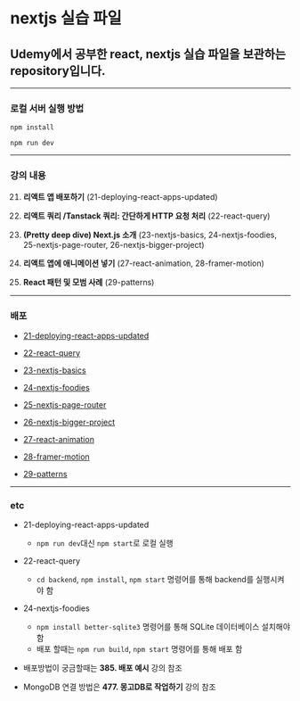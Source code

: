 # nextjs 실습 파일

## Udemy에서 공부한 react, nextjs 실습 파일을 보관하는 repository입니다.

---

### 로컬 서버 실행 방법

`npm install`

`npm run dev`

---

### 강의 내용

21. **리액트 앱 배포하기** (21-deploying-react-apps-updated)

22. **리액트 쿼리 /Tanstack 쿼리: 간단하게 HTTP 요청 처리** (22-react-query)

23. **(Pretty deep dive) Next.js 소개** (23-nextjs-basics, 24-nextjs-foodies, 25-nextjs-page-router, 26-nextjs-bigger-project)

24. **리액트 앱에 애니메이션 넣기** (27-react-animation, 28-framer-motion)

25. **React 패턴 및 모범 사례** (29-patterns)

---

### 배포

- [21-deploying-react-apps-updated](https://21-deploying-react-apps-updated.vercel.app/)

- [22-react-query](https://22-react-query.vercel.app/)

- [23-nextjs-basics](https://23-nextjs-basics.vercel.app/)

- [24-nextjs-foodies](https://24-nextjs-foodies.vercel.app/)

- [25-nextjs-page-router](https://25-nextjs-page-router.vercel.app/)

- [26-nextjs-bigger-project](https://26-nextjs-bigger-project.vercel.app/)

- [27-react-animation](https://27-react-animation.vercel.app/)

- [28-framer-motion](https://28-framer-motion.vercel.app/)

- [29-patterns](https://29-patterns.vercel.app/)

---

### etc

- 21-deploying-react-apps-updated

  - `npm run dev`대신 `npm start`로 로컬 실행

- 22-react-query

  - `cd backend`, `npm install`, `npm start` 명령어를 통해 backend를 실행시켜야 함

- 24-nextjs-foodies

  - `npm install better-sqlite3` 명령어를 통해 SQLite 데이터베이스 설치해야 함
  - 배포 할때는 `npm run build`, `npm start` 명령어를 통해 배포 함

- 배포방법이 궁금할때는 **385. 배포 예시** 강의 참조
- MongoDB 연결 방법은 **477. 몽고DB로 작업하기** 강의 참조

